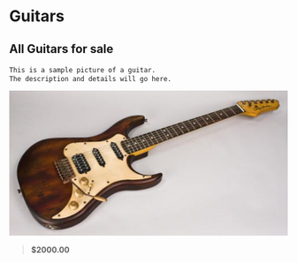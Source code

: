 # Guitars

## All Guitars for sale

```
This is a sample picture of a guitar.
The description and details will go here.
```
![](pics/LargeGuitarTest1.jpg)
> **$2000.00**
